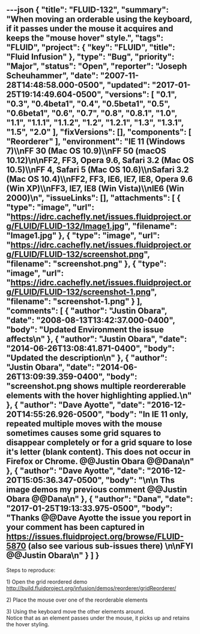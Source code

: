 ---json
{
  "title": "FLUID-132",
  "summary": "When moving an orderable using the keyboard, if it passes under the mouse it acquires and keeps the \"mouse hover\" style.",
  "tags": "FLUID",
  "project": {
    "key": "FLUID",
    "title": "Fluid Infusion"
  },
  "type": "Bug",
  "priority": "Major",
  "status": "Open",
  "reporter": "Joseph Scheuhammer",
  "date": "2007-11-28T14:48:58.000-0500",
  "updated": "2017-01-25T19:14:49.604-0500",
  "versions": [
    "0.1",
    "0.3",
    "0.4beta1",
    "0.4",
    "0.5beta1",
    "0.5",
    "0.6beta1",
    "0.6",
    "0.7",
    "0.8",
    "0.8.1",
    "1.0",
    "1.1",
    "1.1.1",
    "1.1.2",
    "1.2",
    "1.2.1",
    "1.3",
    "1.3.1",
    "1.5",
    "2.0"
  ],
  "fixVersions": [],
  "components": [
    "Reorderer"
  ],
  "environment": "IE 11 (Windows 7)\\\nFF 30 (Mac OS 10.9)\\\nFF 50 (macOS 10.12)\n\nFF2, FF3, Opera 9.6, Safari 3.2 (Mac OS 10.5)\\\nFF 4, Safari 5 (Mac OS 10.6)\\\nSafari 3.2 (Mac OS 10.4)\\\nFF2, FF3, IE6, IE7, IE8, Opera 9.6 (Win XP)\\\nFF3, IE7, IE8 (Win Vista)\\\nIE6 (Win 2000)\n",
  "issueLinks": [],
  "attachments": [
    {
      "type": "image",
      "url": "https://idrc.cachefly.net/issues.fluidproject.org/FLUID/FLUID-132/Image1.jpg",
      "filename": "Image1.jpg"
    },
    {
      "type": "image",
      "url": "https://idrc.cachefly.net/issues.fluidproject.org/FLUID/FLUID-132/screenshot.png",
      "filename": "screenshot.png"
    },
    {
      "type": "image",
      "url": "https://idrc.cachefly.net/issues.fluidproject.org/FLUID/FLUID-132/screenshot-1.png",
      "filename": "screenshot-1.png"
    }
  ],
  "comments": [
    {
      "author": "Justin Obara",
      "date": "2008-08-13T13:42:37.000-0400",
      "body": "Updated Environment the issue affects\n"
    },
    {
      "author": "Justin Obara",
      "date": "2014-06-26T13:08:41.871-0400",
      "body": "Updated the description\n"
    },
    {
      "author": "Justin Obara",
      "date": "2014-06-26T13:09:39.359-0400",
      "body": "screenshot.png shows multiple reordererable elements with the hover highlighting applied.\n"
    },
    {
      "author": "Dave Ayotte",
      "date": "2016-12-20T14:55:26.926-0500",
      "body": "In IE 11 only, repeated multiple moves with the mouse sometimes causes some grid squares to disappear completely or for a grid square to lose it's letter (blank content). This does not occur in Firefox or Chrome. @@Justin Obara @@Dana\n"
    },
    {
      "author": "Dave Ayotte",
      "date": "2016-12-20T15:05:36.347-0500",
      "body": "<!-- media: file e1607c0b-f0cb-4426-8ccb-377d572ef527 -->\n\n&#x20;Ths image demos my previous comment @@Justin Obara @@Dana\n"
    },
    {
      "author": "Dana",
      "date": "2017-01-25T19:13:33.975-0500",
      "body": "Thanks @@Dave Ayotte the issue you report in your comment has been captured in <https://issues.fluidproject.org/browse/FLUID-5870> (also see various sub-issues there)&#x20;\n\nFYI @@Justin Obara\n"
    }
  ]
}
---
Steps to reproduce:

1\) Open the grid reordered demo\
<http://build.fluidproject.org/infusion/demos/reorderer/gridReorderer/>

2\) Place the mouse over one of the reorderable elements

3\) Using the keyboard move the other elements around.\
Notice that as an element passes under the mouse, it picks up and retains the hover styling.

        